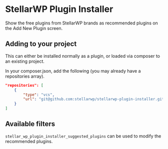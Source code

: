 # StellarWP Plugin Installer

Show the free plugins from StellarWP brands as recommended plugins on the Add New Plugin screen.

## Adding to your project

This can either be installed normally as a plugin, or loaded via composer to an existing project.

In your composer.json, add the following (you may already have a repositories array).

```json
"repositories": [
	{
		"type": "vcs",
		"url": "git@github.com:stellarwp/stellarwp-plugin-installer.git"
	}
]
```

## Available filters

`stellar_wp_plugin_installer_suggested_plugins` can be used to modify the recommended plugins.
